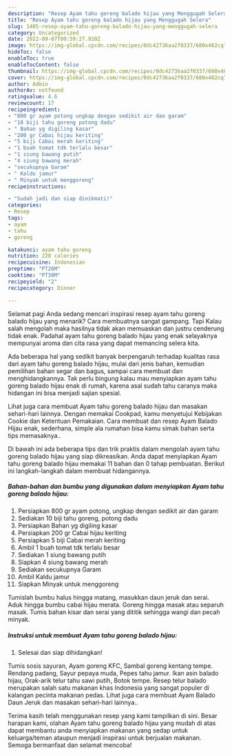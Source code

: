 ```yaml
---
description: "Resep Ayam tahu goreng balado hijau yang Menggugah Selera"
title: "Resep Ayam tahu goreng balado hijau yang Menggugah Selera"
slug: 1405-resep-ayam-tahu-goreng-balado-hijau-yang-menggugah-selera
category: Uncategorized
date: 2022-09-07T00:59:27.920Z
image: https://img-global.cpcdn.com/recipes/0dc42736aa2f0337/680x482cq70/ayam-tahu-goreng-balado-hijau-foto-resep-utama.jpg
hideToc: false
enableToc: true
enableTocContent: false
thumbnail: https://img-global.cpcdn.com/recipes/0dc42736aa2f0337/680x482cq70/ayam-tahu-goreng-balado-hijau-foto-resep-utama.jpg
cover: https://img-global.cpcdn.com/recipes/0dc42736aa2f0337/680x482cq70/ayam-tahu-goreng-balado-hijau-foto-resep-utama.jpg
author: Admin
authorAv: notfound
ratingvalue: 4.6
reviewcount: 17
recipeingredient:
- "800 gr ayam potong ungkap dengan sedikit air dan garam"
- "10 biji tahu goreng potong dadu"
- " Bahan yg digiling kasar"
- "200 gr Cabai hijau keriting"
- "5 biji Cabai merah keriting"
- "1 buah tomat tdk terlalu besar"
- "1 siung bawang putih"
- "4 siung bawang merah"
- "secukupnya Garam"
- " Kaldu jamur"
- " Minyak untuk menggoreng"
recipeinstructions:

- "Sudah jadi dan siap dinikmati!"
categories:
- Resep
tags:
- ayam
- tahu
- goreng

katakunci: ayam tahu goreng 
nutrition: 220 calories
recipecuisine: Indonesian
preptime: "PT26M"
cooktime: "PT38M"
recipeyield: "2"
recipecategory: Dinner

---
```



Selamat pagi Anda sedang mencari inspirasi resep ayam tahu goreng balado hijau yang menarik? Cara membuatnya sangat gampang. Tapi Kalau salah mengolah maka hasilnya tidak akan memuaskan dan justru cenderung tidak enak. Padahal ayam tahu goreng balado hijau yang enak selayaknya mempunyai aroma dan cita rasa yang dapat memancing selera kita.


Ada beberapa hal yang sedikit banyak berpengaruh terhadap kualitas rasa dari ayam tahu goreng balado hijau, mulai dari jenis bahan, kemudian pemilihan bahan segar dan bagus, sampai cara membuat dan menghidangkannya. Tak perlu bingung kalau mau menyiapkan ayam tahu goreng balado hijau enak di rumah, karena asal sudah tahu caranya maka hidangan ini bisa menjadi sajian spesial.

Lihat juga cara membuat Ayam tahu goreng balado hijau dan masakan sehari-hari lainnya. Dengan memakai Cookpad, kamu menyetujui Kebijakan Cookie dan Ketentuan Pemakaian. Cara membuat dan resep Ayam Balado Hijau enak, sederhana, simple ala rumahan bisa kamu simak bahan serta tips memasaknya..


Di bawah ini ada beberapa tips dan trik praktis dalam mengolah ayam tahu goreng balado hijau yang siap dikreasikan. Anda dapat menyiapkan Ayam tahu goreng balado hijau memakai 11 bahan dan 0 tahap pembuatan. Berikut ini langkah-langkah dalam membuat hidangannya.

<!--inarticleads1-->

##### Bahan-bahan dan bumbu yang digunakan dalam menyiapkan Ayam tahu goreng balado hijau:

1. Persiapkan 800 gr ayam potong, ungkap dengan sedikit air dan garam
1. Sediakan 10 biji tahu goreng, potong dadu
1. Persiapkan  Bahan yg digiling kasar
1. Persiapkan 200 gr Cabai hijau keriting
1. Persiapkan 5 biji Cabai merah keriting
1. Ambil 1 buah tomat tdk terlalu besar
1. Sediakan 1 siung bawang putih
1. Siapkan 4 siung bawang merah
1. Sediakan secukupnya Garam
1. Ambil  Kaldu jamur
1. Siapkan  Minyak untuk menggoreng


Tumislah bumbu halus hingga matang, masukkan daun jeruk dan serai. Aduk hingga bumbu cabai hijau merata. Goreng hingga masak atau separuh masak. Tumis bahan kisar dan serai yang dititik sehingga wangi dan pecah minyak. 

<!--inarticleads2-->

##### Instruksi untuk membuat Ayam tahu goreng balado hijau:


1. Selesai dan siap dihidangkan!

Tumis sosis sayuran, Ayam goreng KFC, Sambal goreng kentang tempe. Rendang padang, Sayur pepaya muda, Pepes tahu jamur. Ikan asin balado hijau, Orak-arik telur tahu sawi putih, Botok tempe. Resep telur balado merupakan salah satu makanan khas Indonesia yang sangat populer di kalangan pecinta makanan pedas. Lihat juga cara membuat Ayam Balado Daun Jeruk dan masakan sehari-hari lainnya.. 

Terima kasih telah menggunakan resep yang kami tampilkan di sini. Besar harapan kami, olahan Ayam tahu goreng balado hijau yang mudah di atas dapat membantu anda menyiapkan makanan yang sedap untuk keluarga/teman ataupun menjadi inspirasi untuk berjualan makanan. Semoga bermanfaat dan selamat mencoba!
